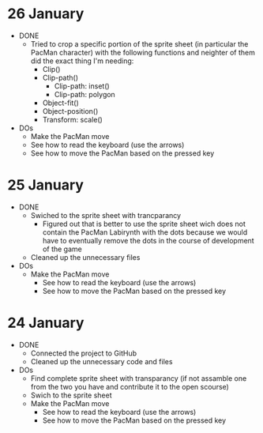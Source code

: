 # 26 January
  * DONE
    * Tried to crop a specific portion of the sprite sheet (in particular the PacMan character) with the following functions and neighter of them did the exact thing I'm needing:
      * Clip() 
      * Clip-path()
        * Clip-path: inset()
        * Clip-path: polygon
      * Object-fit()
      * Object-position()
      * Transform: scale()
  * DOs
    * Make the PacMan move 
    * See how to read the keyboard (use the arrows)
    * See how to move the PacMan based on the pressed key




# 25 January

* DONE
  * Swiched to the sprite sheet with trancparancy 
    * Figured out that is better to use the sprite sheet wich does not contain the PacMan Labirynth with the dots because we would have to eventually remove the dots in the course of development of the game
  * Cleaned up the unnecessary files  
* DOs
  * Make the PacMan move 
    * See how to read the keyboard (use the arrows)
    * See how to move the PacMan based on the pressed key

# 24 January

* DONE
  * Connected the project to GitHub
  * Cleaned up the unnecessary code and files
* DOs
  * Find complete sprite sheet with transparancy (if not assamble one from the two you have and contribute it to the open scourse)
  * Swich to the sprite sheet
  * Make the PacMan move 
    * See how to read the keyboard (use the arrows)
    * See how to move the PacMan based on the pressed key